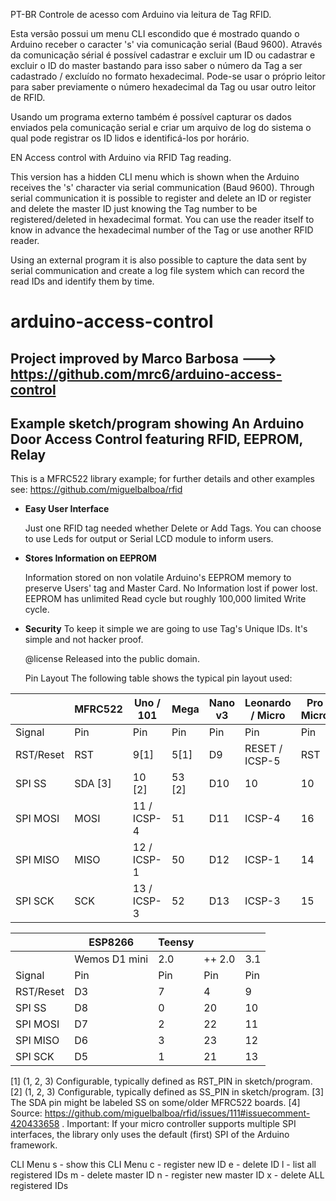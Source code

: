 PT-BR
Controle de acesso com Arduino via leitura de Tag RFID.

Esta versão possui um menu CLI escondido que é mostrado quando o Arduino receber o caracter 's' via comunicação serial (Baud 9600).
Através da comunicação sérial é possível cadastrar e excluir um ID ou cadastrar e excluir o ID do master
bastando para isso saber o número da Tag a ser cadastrado / excluído no formato hexadecimal.
Pode-se usar o próprio leitor para saber previamente o número hexadecimal da Tag ou usar outro leitor de RFID.

Usando um programa externo também é possível capturar os dados enviados pela comunicação serial e criar um arquivo de log
do sistema o qual pode registrar os ID lidos e identificá-los por horário.

EN
Access control with Arduino via RFID Tag reading.

This version has a hidden CLI menu which is shown when the Arduino receives the 's' character via serial communication (Baud 9600).
Through serial communication it is possible to register and delete an ID or register and delete the master ID
just knowing the Tag number to be registered/deleted in hexadecimal format.
You can use the reader itself to know in advance the hexadecimal number of the Tag or use another RFID reader.

Using an external program it is also possible to capture the data sent by serial communication and create a log file
system which can record the read IDs and identify them by time.

# arduino-access-control
   Project improved by Marco Barbosa ---> https://github.com/mrc6/arduino-access-control
   --------------------------------------------------------------------------------------------------------------------
   Example sketch/program showing An Arduino Door Access Control featuring RFID, EEPROM, Relay
   --------------------------------------------------------------------------------------------------------------------
   This is a MFRC522 library example; for further details and other examples see: https://github.com/miguelbalboa/rfid

 * **Easy User Interface**

   Just one RFID tag needed whether Delete or Add Tags. You can choose to use Leds for output or Serial LCD module to inform users.

 * **Stores Information on EEPROM**

   Information stored on non volatile Arduino's EEPROM memory to preserve Users' tag and Master Card. No Information lost
   if power lost. EEPROM has unlimited Read cycle but roughly 100,000 limited Write cycle.

 * **Security**
   To keep it simple we are going to use Tag's Unique IDs. It's simple and not hacker proof.

   @license Released into the public domain.

   Pin Layout
The following table shows the typical pin layout used:

|| MFRC522 |Uno / 101|Mega|Nano v3|Leonardo / Micro|Pro Micro|Yun [4]|Due|
|--|--|--|--|--|--|--|--|--|
| Signal|Pin|Pin|Pin|Pin|Pin|Pin|Pin|Pin|
|RST/Reset|RST|9[1]|5[1]|D9|RESET / ICSP-5|RST|Pin9|22 [1]|
|SPI SS|SDA [3]|10 [2]|53 [2]|D10|10|10|Pin10|23 [2]|
|SPI MOSI|MOSI|11 / ICSP-4|51|D11|ICSP-4|16|ICSP4|SPI-4|
|SPI MISO|MISO|12 / ICSP-1|50|D12|ICSP-1|14|ICSP1|SPI-1|
|SPI SCK|SCK|13 / ICSP-3|52|D13|ICSP-3|15|ICSP3|SPI-3|

||ESP8266|Teensy|||
|--|--|--|--|--|
||Wemos D1 mini|2.0|++ 2.0|3.1|
|Signal|Pin|Pin|Pin|Pin|
|RST/Reset|D3|7|4|9|
|SPI SS|D8|0|20|10|
|SPI MOSI|D7|2|22|11|
|SPI MISO|D6|3|23|12|
|SPI SCK|D5|1|21|13|

[1]	(1, 2, 3) Configurable, typically defined as RST_PIN in sketch/program. 
[2]	(1, 2, 3) Configurable, typically defined as SS_PIN in sketch/program. 
[3]	The SDA pin might be labeled SS on some/older MFRC522 boards. 
[4]	Source: https://github.com/miguelbalboa/rfid/issues/111#issuecomment-420433658 . 
Important: If your micro controller supports multiple SPI interfaces, the library only uses the default (first) SPI of the Arduino framework. 
  
  CLI Menu
    s - show this CLI Menu
    c - register new ID
    e - delete ID
    l - list all registered IDs
    m - delete master ID
    n - register new master ID
    x - delete ALL registered IDs
